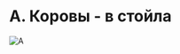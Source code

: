 # A. Коровы - в стойла

![A](https://github.com/user-attachments/assets/f41d62ba-42dd-4ade-b6a4-a098ce1b22ae)
